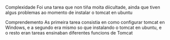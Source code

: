 
Complexidade Foi una tarea que non tiña moita diicultade, ainda que tiven algus problemas ao momento de instalar o tomcat en ubuntu

Comprendemento As primeira tarea consistia en como configurar tomcat en Windows, e a segundo era mismo so que instalando  o tomcat en ubuntu, e o resto eran tareas ensinaban diferentes funcions de Tomcat 
